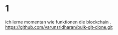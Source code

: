 # 1 
ich lerne momentan wie funktionen die blockchain .
https://github.com/varunsridharan/bulk-git-clone.git  
